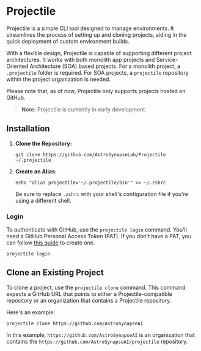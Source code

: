 # Projectile 

Projectile is a simple CLI tool designed to manage environments. It streamlines the process of setting up and cloning projects, aiding in the quick deployment of custom environment builds.

With a flexible design, Projectile is capable of supporting different project architectures. It works with both monolith app projects and Service-Oriented Architecture (SOA) based projects. For a monolith project, a `.projectile` folder is required. For SOA projects, a `projectile` repository within the project organization is needed. 

Please note that, as of now, Projectile only supports projects hosted on GitHub.

> **Note:** Projectile is currently in early development.

## Installation

1. **Clone the Repository:**

    ```
    git clone https://github.com/AstroSynapseLab/Projectile ~/.projectile
    ```

2. **Create an Alias:**

    ```
    echo "alias projectile='~/.projectile/bin'" >> ~/.zshrc
    ```

    Be sure to replace `.zshrc` with your shell's configuration file if you're using a different shell.

### Login

To authenticate with GitHub, use the `projectile login` command. You'll need a GitHub Personal Access Token (PAT). If you don't have a PAT, you can follow [this guide](https://docs.github.com/en/authentication/keeping-your-account-and-data-secure/creating-a-personal-access-token) to create one.

```
projectile login
```

## Clone an Existing Project

To clone a project, use the `projectile clone` command. This command expects a GitHub URL that points to either a Projectile-compatible repository or an organization that contains a Projectile repository.

Here's an example:

```
projectile clone https://github.com/AstroSynapseAI
```

In this example, `https://github.com/AstroSynapseAI` is an organization that contains the `https://github.com/AstroSynapseAI/projectile` repository.